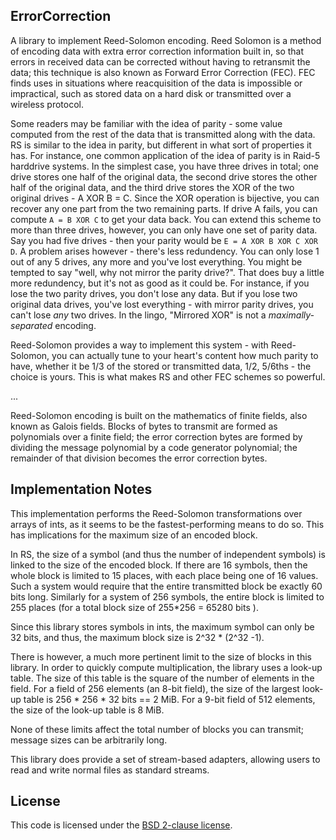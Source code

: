 ## ErrorCorrection

A library to implement Reed-Solomon encoding. Reed Solomon is a method of encoding data with extra
error correction information built in, so that errors in received data can be corrected without having
to retransmit the data; this technique is also known as Forward Error Correction (FEC). FEC finds uses
in situations where reacquisition of the data is impossible or impractical, such as stored data on a 
hard disk or transmitted over a wireless protocol.

Some readers may be familiar with the idea of parity - some value computed from the rest of the data that
is transmitted along with the data. RS is similar to the idea in parity, but different in what sort of 
properties it has. For instance, one common application of the idea of parity is in Raid-5 harddrive 
systems. In the simplest case, you have three drives in total; one drive stores one half of the original 
data, the second drive stores the other half of the original data, and the third drive stores the XOR
of the two original drives - A XOR B = C. Since the XOR operation is bijective, you can recover any one 
part from the two remaining parts. If drive A fails, you can compute `A = B XOR C` to get your data back.
You can extend this scheme to more than three drives, however, you can only have one set of parity data.
Say you had five drives - then your parity would be `E = A XOR B XOR C XOR D`. A problem arises 
however - there's less redundency. You can only lose 1 out of any 5 drives, any more and you've lost everything.
You might be tempted to say "well, why not mirror the parity drive?". That does buy a little more redundency, but
it's not as good as it could be. For instance, if you lose the two parity drives, you don't lose any data. 
But if you lose two original data drives, you've lost everything - with mirror parity drives, you can't lose
*any* two drives. In the lingo, "Mirrored XOR" is not a *maximally-separated* encoding.

Reed-Solomon provides a way to implement this system - with Reed-Solomon, you can actually tune to your 
heart's content how much parity to have, whether it be 1/3 of the stored or transmitted data, 1/2, 5/6ths - 
the choice is yours. This is what makes RS and other FEC schemes so powerful.

...

Reed-Solomon encoding is built on the mathematics of finite fields, also known as Galois fields. 
Blocks of bytes to transmit are formed as polynomials over a finite field; the error correction bytes
are formed by dividing the message polynomial by a code generator polynomial; the remainder of that division
becomes the error correction bytes.

## Implementation Notes

This implementation performs the Reed-Solomon transformations over arrays of ints, as it seems to be the 
fastest-performing means to do so. This has implications for the maximum size of an encoded block. 

In RS, the size of a symbol (and thus the number of independent symbols) is linked to the size of the 
encoded block. If there are 16 symbols, then the whole block is limited to 15 places, with each place
being one of 16 values. Such a system would require that the entire transmitted block be exactly 60 
bits long. Similarly for a system of 256 symbols, the entire block is limited to 255 places (for a total
block size of 255*256 = 65280 bits ).

Since this library stores symbols in ints, the maximum symbol can only be 32 bits, and thus, the maximum
block size is 2^32 * (2^32 -1).

There is however, a much more pertinent limit to the size of blocks in this library. In order to quickly
compute multiplication, the library uses a look-up table. The size of this table is the square of the 
number of elements in the field. For a field of 256 elements (an 8-bit field), the size of the largest 
look-up table is 256 * 256 * 32 bits == 2 MiB. For a 9-bit field of 512 elements, the size of the look-up
table is 8 MiB.

None of these limits affect the total number of blocks you can transmit; message sizes can be arbitrarily long.

This library does provide a set of stream-based adapters, allowing users to read and write normal files as 
standard streams. 


## License ##

This code is licensed under the [BSD 2-clause license][1].

[1]: https://opensource.org/licenses/BSD-2-Clause
